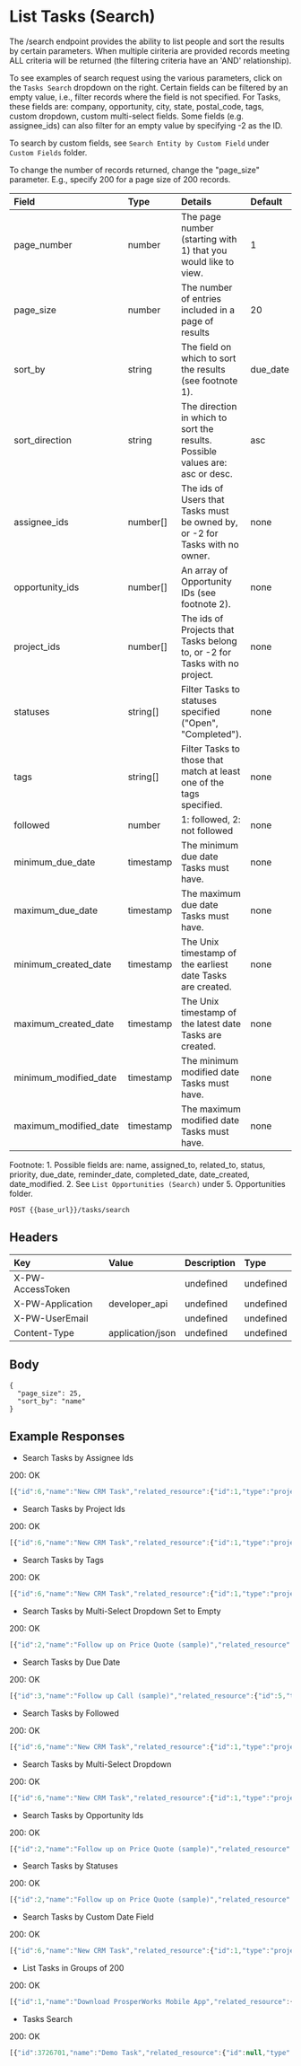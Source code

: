 # List Tasks \(Search\)

The /search endpoint provides the ability to list people and sort the results by certain parameters. When multiple ciriteria are provided records meeting ALL criteria will be returned \(the filtering criteria have an 'AND' relationship\).

To see examples of search request using the various parameters, click on the `Tasks Search` dropdown on the right. Certain fields can be filtered by an empty value, i.e., filter records where the field is not specified. For Tasks, these fields are: company, opportunity, city, state, postal\_code, tags, custom dropdown, custom multi-select fields. Some fields \(e.g. assignee\_ids\) can also filter for an empty value by specifying -2 as the ID.

To search by custom fields, see `Search Entity by Custom Field` under `Custom Fields` folder.

To change the number of records returned, change the "page\_size" parameter. E.g., specify 200 for a page size of 200 records.

| Field | Type | Details | Default |
| :--- | :--- | :--- | :--- |
| page\_number | number | The page number \(starting with 1\) that you would like to view. | 1 |
| page\_size | number | The number of entries included in a page of results | 20 |
| sort\_by | string | The field on which to sort the results \(see footnote 1\). | due\_date |
| sort\_direction | string | The direction in which to sort the results. Possible values are: asc or desc. | asc |
| assignee\_ids | number\[\] | The ids of Users that Tasks must be owned by, or -2 for Tasks with no owner. | none |
| opportunity\_ids | number\[\] | An array of Opportunity IDs \(see footnote 2\). | none |
| project\_ids | number\[\] | The ids of Projects that Tasks belong to, or -2 for Tasks with no project. | none |
| statuses | string\[\] | Filter Tasks to statuses specified \("Open", "Completed"\). | none |
| tags | string\[\] | Filter Tasks to those that match at least one of the tags specified. | none |
| followed | number | 1: followed, 2: not followed | none |
| minimum\_due\_date | timestamp | The minimum due date Tasks must have. | none |
| maximum\_due\_date | timestamp | The maximum due date Tasks must have. | none |
| minimum\_created\_date | timestamp | The Unix timestamp of the earliest date Tasks are created. | none |
| maximum\_created\_date | timestamp | The Unix timestamp of the latest date Tasks are created. | none |
| minimum\_modified\_date | timestamp | The minimum modified date Tasks must have. | none |
| maximum\_modified\_date | timestamp | The maximum modified date Tasks must have. | none |

Footnote: 1. Possible fields are: name, assigned\_to, related\_to, status, priority, due\_date, reminder\_date, completed\_date, date\_created, date\_modified. 2. See `List Opportunities (Search)` under 5. Opportunities folder.

`POST {{base_url}}/tasks/search`

## Headers

| Key | Value | Description | Type |
| :--- | :--- | :--- | :--- |
| X-PW-AccessToken |  | undefined | undefined |
| X-PW-Application | developer\_api | undefined | undefined |
| X-PW-UserEmail |  | undefined | undefined |
| Content-Type | application/json | undefined | undefined |

## Body

```text
{
  "page_size": 25,
  "sort_by": "name"
}
```

## Example Responses

* Search Tasks by Assignee Ids

200: OK

```javascript
[{"id":6,"name":"New CRM Task","related_resource":{"id":1,"type":"project"},"assignee_id":2,"due_date":1516905000,"reminder_date":null,"completed_date":null,"priority":"High","status":"Open","details":null,"tags":["tag1"],"custom_fields":[{"custom_field_definition_id":6,"value":1515744000},{"custom_field_definition_id":12,"value":[8]},{"custom_field_definition_id":8,"value":null},{"custom_field_definition_id":11,"value":null},{"custom_field_definition_id":9,"value":null},{"custom_field_definition_id":7,"value":false},{"custom_field_definition_id":3,"value":null},{"custom_field_definition_id":4,"value":null},{"custom_field_definition_id":10,"value":null},{"custom_field_definition_id":5,"value":null}],"date_created":1516818999,"date_modified":1516819000,"custom_activity_type_id":6}]
```

* Search Tasks by Project Ids

200: OK

```javascript
[{"id":6,"name":"New CRM Task","related_resource":{"id":1,"type":"project"},"assignee_id":2,"due_date":1516905000,"reminder_date":null,"completed_date":null,"priority":"High","status":"Open","details":null,"tags":["tag1"],"custom_fields":[{"custom_field_definition_id":6,"value":1515744000},{"custom_field_definition_id":12,"value":[8]},{"custom_field_definition_id":8,"value":null},{"custom_field_definition_id":11,"value":null},{"custom_field_definition_id":9,"value":null},{"custom_field_definition_id":7,"value":false},{"custom_field_definition_id":3,"value":null},{"custom_field_definition_id":4,"value":null},{"custom_field_definition_id":10,"value":null},{"custom_field_definition_id":5,"value":null}],"date_created":1516818999,"date_modified":1516819000,"custom_activity_type_id":6}]
```

* Search Tasks by Tags

200: OK

```javascript
[{"id":6,"name":"New CRM Task","related_resource":{"id":1,"type":"project"},"assignee_id":2,"due_date":1516905000,"reminder_date":null,"completed_date":null,"priority":"High","status":"Open","details":null,"tags":["tag1"],"custom_fields":[{"custom_field_definition_id":6,"value":1515744000},{"custom_field_definition_id":12,"value":[8]},{"custom_field_definition_id":8,"value":null},{"custom_field_definition_id":11,"value":null},{"custom_field_definition_id":9,"value":null},{"custom_field_definition_id":7,"value":false},{"custom_field_definition_id":3,"value":null},{"custom_field_definition_id":4,"value":null},{"custom_field_definition_id":10,"value":null},{"custom_field_definition_id":5,"value":null}],"date_created":1516818999,"date_modified":1516819000,"custom_activity_type_id":6}]
```

* Search Tasks by Multi-Select Dropdown Set to Empty

200: OK

```javascript
[{"id":2,"name":"Follow up on Price Quote (sample)","related_resource":{"id":4,"type":"opportunity"},"assignee_id":null,"due_date":1515517200,"reminder_date":null,"completed_date":1516822940,"priority":"None","status":"Completed","details":null,"tags":[],"custom_fields":[{"custom_field_definition_id":8,"value":null},{"custom_field_definition_id":11,"value":null},{"custom_field_definition_id":9,"value":null},{"custom_field_definition_id":7,"value":false},{"custom_field_definition_id":3,"value":null},{"custom_field_definition_id":4,"value":null},{"custom_field_definition_id":12,"value":[]},{"custom_field_definition_id":10,"value":null},{"custom_field_definition_id":6,"value":null},{"custom_field_definition_id":5,"value":null}],"date_created":1515434871,"date_modified":1516822940,"custom_activity_type_id":6}]
```

* Search Tasks by Due Date

200: OK

```javascript
[{"id":3,"name":"Follow up Call (sample)","related_resource":{"id":5,"type":"person"},"assignee_id":null,"due_date":1515776400,"reminder_date":null,"completed_date":null,"priority":"None","status":"Open","details":null,"tags":[],"custom_fields":[{"custom_field_definition_id":6,"value":null},{"custom_field_definition_id":12,"value":[8]},{"custom_field_definition_id":8,"value":null},{"custom_field_definition_id":11,"value":null},{"custom_field_definition_id":9,"value":null},{"custom_field_definition_id":7,"value":false},{"custom_field_definition_id":3,"value":null},{"custom_field_definition_id":4,"value":null},{"custom_field_definition_id":10,"value":null},{"custom_field_definition_id":5,"value":null}],"date_created":1515434871,"date_modified":1516819079,"custom_activity_type_id":6}]
```

* Search Tasks by Followed

200: OK

```javascript
[{"id":6,"name":"New CRM Task","related_resource":{"id":1,"type":"project"},"assignee_id":2,"due_date":1516905000,"reminder_date":null,"completed_date":null,"priority":"High","status":"Open","details":null,"tags":["tag1"],"custom_fields":[{"custom_field_definition_id":6,"value":1515744000},{"custom_field_definition_id":12,"value":[8]},{"custom_field_definition_id":8,"value":null},{"custom_field_definition_id":11,"value":null},{"custom_field_definition_id":9,"value":null},{"custom_field_definition_id":7,"value":false},{"custom_field_definition_id":3,"value":null},{"custom_field_definition_id":4,"value":null},{"custom_field_definition_id":10,"value":null},{"custom_field_definition_id":5,"value":null}],"date_created":1516818999,"date_modified":1516819000,"custom_activity_type_id":6}]
```

* Search Tasks by Multi-Select Dropdown

200: OK

```javascript
[{"id":6,"name":"New CRM Task","related_resource":{"id":1,"type":"project"},"assignee_id":2,"due_date":1516905000,"reminder_date":null,"completed_date":null,"priority":"High","status":"Open","details":null,"tags":["tag1"],"custom_fields":[{"custom_field_definition_id":6,"value":1515744000},{"custom_field_definition_id":12,"value":[8]},{"custom_field_definition_id":8,"value":null},{"custom_field_definition_id":11,"value":null},{"custom_field_definition_id":9,"value":null},{"custom_field_definition_id":7,"value":false},{"custom_field_definition_id":3,"value":null},{"custom_field_definition_id":4,"value":null},{"custom_field_definition_id":10,"value":null},{"custom_field_definition_id":5,"value":null}],"date_created":1516818999,"date_modified":1516819000,"custom_activity_type_id":6}]
```

* Search Tasks by Opportunity Ids

200: OK

```javascript
[{"id":2,"name":"Follow up on Price Quote (sample)","related_resource":{"id":4,"type":"opportunity"},"assignee_id":null,"due_date":1515517200,"reminder_date":null,"completed_date":null,"priority":"None","status":"Open","details":null,"tags":[],"custom_fields":[{"custom_field_definition_id":8,"value":null},{"custom_field_definition_id":11,"value":null},{"custom_field_definition_id":9,"value":null},{"custom_field_definition_id":7,"value":false},{"custom_field_definition_id":3,"value":null},{"custom_field_definition_id":4,"value":null},{"custom_field_definition_id":12,"value":[]},{"custom_field_definition_id":10,"value":null},{"custom_field_definition_id":6,"value":null},{"custom_field_definition_id":5,"value":null}],"date_created":1515434871,"date_modified":1516820005,"custom_activity_type_id":6}]
```

* Search Tasks by Statuses

200: OK

```javascript
[{"id":2,"name":"Follow up on Price Quote (sample)","related_resource":{"id":4,"type":"opportunity"},"assignee_id":null,"due_date":1515517200,"reminder_date":null,"completed_date":1516822940,"priority":"None","status":"Completed","details":null,"tags":[],"custom_fields":[{"custom_field_definition_id":8,"value":null},{"custom_field_definition_id":11,"value":null},{"custom_field_definition_id":9,"value":null},{"custom_field_definition_id":7,"value":false},{"custom_field_definition_id":3,"value":null},{"custom_field_definition_id":4,"value":null},{"custom_field_definition_id":12,"value":[]},{"custom_field_definition_id":10,"value":null},{"custom_field_definition_id":6,"value":null},{"custom_field_definition_id":5,"value":null}],"date_created":1515434871,"date_modified":1516822940,"custom_activity_type_id":6}]
```

* Search Tasks by Custom Date Field

200: OK

```javascript
[{"id":6,"name":"New CRM Task","related_resource":{"id":1,"type":"project"},"assignee_id":2,"due_date":1516905000,"reminder_date":null,"completed_date":null,"priority":"High","status":"Open","details":null,"tags":["tag1"],"custom_fields":[{"custom_field_definition_id":6,"value":1515744000},{"custom_field_definition_id":12,"value":[8]},{"custom_field_definition_id":8,"value":null},{"custom_field_definition_id":11,"value":null},{"custom_field_definition_id":9,"value":null},{"custom_field_definition_id":7,"value":false},{"custom_field_definition_id":3,"value":null},{"custom_field_definition_id":4,"value":null},{"custom_field_definition_id":10,"value":null},{"custom_field_definition_id":5,"value":null}],"date_created":1516818999,"date_modified":1516819000,"custom_activity_type_id":6}]
```

* List Tasks in Groups of 200

200: OK

```javascript
[{"id":1,"name":"Download ProsperWorks Mobile App","related_resource":{"id":2,"type":"company"},"assignee_id":null,"due_date":1516813200,"reminder_date":null,"completed_date":null,"priority":"None","status":"Open","details":"Visit the Google Play store or the Apple App store to download the ProsperWorks Android or iPhone app.","tags":[],"custom_fields":[{"custom_field_definition_id":6,"value":null},{"custom_field_definition_id":12,"value":[9]},{"custom_field_definition_id":8,"value":null},{"custom_field_definition_id":11,"value":null},{"custom_field_definition_id":9,"value":null},{"custom_field_definition_id":7,"value":false},{"custom_field_definition_id":3,"value":null},{"custom_field_definition_id":4,"value":null},{"custom_field_definition_id":10,"value":null},{"custom_field_definition_id":5,"value":null}],"date_created":1515434871,"date_modified":1516824438,"custom_activity_type_id":6},{"id":3,"name":"Follow up Call (sample)","related_resource":{"id":5,"type":"person"},"assignee_id":null,"due_date":1515776400,"reminder_date":null,"completed_date":null,"priority":"None","status":"Open","details":null,"tags":[],"custom_fields":[{"custom_field_definition_id":6,"value":null},{"custom_field_definition_id":12,"value":[9]},{"custom_field_definition_id":8,"value":null},{"custom_field_definition_id":11,"value":null},{"custom_field_definition_id":9,"value":null},{"custom_field_definition_id":7,"value":false},{"custom_field_definition_id":3,"value":null},{"custom_field_definition_id":4,"value":null},{"custom_field_definition_id":10,"value":null},{"custom_field_definition_id":5,"value":null}],"date_created":1515434871,"date_modified":1516824426,"custom_activity_type_id":6},{"id":2,"name":"Follow up on Price Quote (sample)","related_resource":{"id":4,"type":"opportunity"},"assignee_id":null,"due_date":1515517200,"reminder_date":null,"completed_date":1516822940,"priority":"None","status":"Completed","details":null,"tags":[],"custom_fields":[{"custom_field_definition_id":8,"value":null},{"custom_field_definition_id":11,"value":null},{"custom_field_definition_id":9,"value":null},{"custom_field_definition_id":7,"value":false},{"custom_field_definition_id":3,"value":null},{"custom_field_definition_id":4,"value":null},{"custom_field_definition_id":12,"value":[]},{"custom_field_definition_id":10,"value":null},{"custom_field_definition_id":6,"value":null},{"custom_field_definition_id":5,"value":null}],"date_created":1515434871,"date_modified":1516822940,"custom_activity_type_id":6},{"id":6,"name":"New CRM Task","related_resource":{"id":1,"type":"project"},"assignee_id":2,"due_date":1516905000,"reminder_date":null,"completed_date":null,"priority":"High","status":"Open","details":null,"tags":["tag1"],"custom_fields":[{"custom_field_definition_id":6,"value":1515744000},{"custom_field_definition_id":12,"value":[8]},{"custom_field_definition_id":8,"value":null},{"custom_field_definition_id":11,"value":null},{"custom_field_definition_id":9,"value":null},{"custom_field_definition_id":7,"value":false},{"custom_field_definition_id":3,"value":null},{"custom_field_definition_id":4,"value":null},{"custom_field_definition_id":10,"value":null},{"custom_field_definition_id":5,"value":null}],"date_created":1516818999,"date_modified":1516819000,"custom_activity_type_id":6}]
```

* Tasks Search

200: OK

```javascript
[{"id":3726701,"name":"Demo Task","related_resource":{"id":null,"type":null},"assignee_id":137658,"due_date":null,"reminder_date":null,"completed_date":null,"priority":"None","status":"Open","details":null,"tags":[],"custom_fields":[],"date_created":1496771985,"date_modified":1496771985},{"id":2277769,"name":"Download ProsperWorks Mobile App","related_resource":{"id":9607579,"type":"company"},"assignee_id":null,"due_date":null,"reminder_date":null,"completed_date":null,"priority":"None","status":"Open","details":"Visit the Google Play store or the Apple App store to download the ProsperWorks Android or iPhone app.","tags":[],"custom_fields":[],"date_created":1483988829,"date_modified":1483989349},{"id":2277771,"name":"Follow up Call (sample)","related_resource":{"id":null,"type":null},"assignee_id":null,"due_date":1483894800,"reminder_date":null,"completed_date":null,"priority":"None","status":"Open","details":null,"tags":[],"custom_fields":[],"date_created":1483988829,"date_modified":1489018922},{"id":2277770,"name":"Follow up on Price Quote (sample)","related_resource":{"id":null,"type":null},"assignee_id":null,"due_date":1484067600,"reminder_date":null,"completed_date":null,"priority":"None","status":"Open","details":null,"tags":[],"custom_fields":[],"date_created":1483988829,"date_modified":1483988829},{"id":3716920,"name":"My First Task","related_resource":{"id":144296,"type":"project"},"assignee_id":137658,"due_date":1496799000,"reminder_date":null,"completed_date":null,"priority":"None","status":"Open","details":"This is an update","tags":[],"custom_fields":[],"date_created":1496712856,"date_modified":1496776369}]
```

